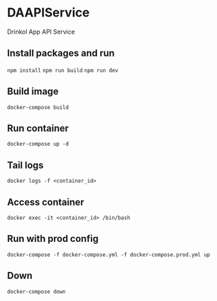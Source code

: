 # DAAPIService

Drinkol App API Service

## Install packages and run
`npm install`
`npm run build`
`npm run dev`

## Build image
`docker-compose build`

## Run container 
`docker-compose up -d`

## Tail logs
`docker logs -f <container_id>`

## Access container
`docker exec -it <container_id> /bin/bash`

## Run with prod config
`docker-compose -f docker-compose.yml -f docker-compose.prod.yml up`

## Down
`docker-compose down`
